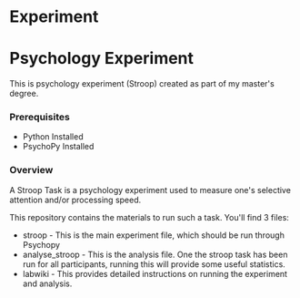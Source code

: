 # Experiment

# Psychology Experiment

This is psychology experiment (Stroop) created as part of my master's degree.

### Prerequisites

* Python Installed
* PsychoPy Installed

### Overview

A Stroop Task is a psychology experiment used to measure one's selective attention and/or processing speed.

This repository contains the materials to run such a task. You'll find 3 files:

* stroop - This is the main experiment file, which should be run through Psychopy
* analyse_stroop - This is the analysis file. One the stroop task has been run for all participants, running this will provide some useful statistics.
* labwiki - This provides detailed instructions on running the experiment and analysis.
